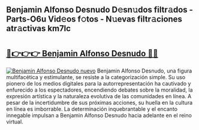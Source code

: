 ## Benjamin Alfonso Desnudo D𝚎sn𝚞dos filtr𝚊dos - Parts-O6u Vid𝚎os f𝚘tos - N𝚞evas filtr𝚊ciones atr𝚊ctivas km7lc

# <h2><a href="http://mb2u98j.tromn.icu/?c=Benjamin+Alfonso+Desnudo">🔗👉👉👉 Benjamin Alfonso Desnudo 🔗🔗</a></h2>

[![Benjamin Alfonso Desnudo nuevo](https://i.imgur.com/pEAQMta.gif)](http://mb2u98j.tromn.icu/?c=Benjamin+Alfonso+Desnudo)
Benjamin Alfonso Desnudo, una figura multifacética y estimulante, se resiste a la categorización simple. Su uso pionero de los medios digitales para la autorrepresentación ha cautivado y enfurecido a los espectadores, encendiendo debates sobre la moralidad, la expresión artística y la naturaleza evolutiva de las comunidades en línea. A pesar de la incertidumbre de sus próximas acciones, su huella en la cultura en línea es imborrable. La determinación inquebrantable y el encanto innegable impulsan a Benjamin Alfonso Desnudo hacia adelante en el reino virtual.
